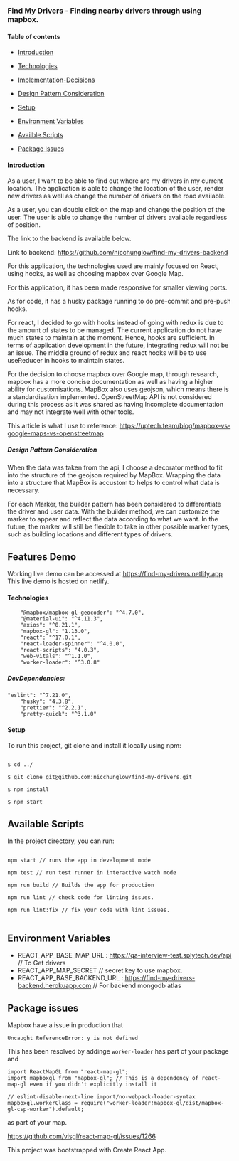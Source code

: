 ### Find My Drivers - Finding nearby drivers through using mapbox.

#### Table of contents

- [Introduction](#Introduction)

- [Technologies](#Technologies)

- [Implementation-Decisions](#Implementation-Decisions)

- [Design Pattern Consideration](#Design-Pattern-Consideration)

- [Setup](#Setup)

- [Environment Variables](#Environment-Variables)

- [Availble Scripts](#Available-Scripts)

- [Package Issues](#Package-issues)

#### Introduction

As a user, I want to be able to find out where are my drivers in my current location. The application is able to change the location of the user, render new drivers as well as change the number of drivers on the road available.

As a user, you can double click on the map and change the position of the user. The user is able to change the number of drivers available regardless of position.

The link to the backend is available below.

Link to backend: https://github.com/nicchunglow/find-my-drivers-backend

For this application, the technologies used are mainly focused on React, using hooks, as well as choosing mapbox over Google Map.

For this application, it has been made responsive for smaller viewing ports.

As for code, it has a husky package running to do pre-commit and pre-push hooks.

For react, I decided to go with hooks instead of going with redux is due to the amount of states to be managed. The current application do not have much states to maintain at the moment. Hence, hooks are sufficient. In terms of application development in the future, integrating redux will not be an issue. The middle ground of redux and react hooks will be to use useReducer in hooks to maintain states.

For the decision to choose mapbox over Google map, through research, mapbox has a more concise documentation as well as having a higher ability for customisations.
MapBox also uses geojson, which means there is a standardisation implemented.
OpenStreetMap API is not considered during this process as it was shared as having Incomplete documentation and may not integrate well with other tools.

This article is what I use to reference: https://uptech.team/blog/mapbox-vs-google-maps-vs-openstreetmap

##### Design Pattern Consideration

When the data was taken from the api, I choose a decorator method to fit into the structure of the geojson required by MapBox. Wrapping the data into a structure that MapBox is accustom to helps to control what data is necessary.

For each Marker, the builder pattern has been considered to differentiate the driver and user data. With the builder method, we can customize the marker to appear and reflect the data according to what we want. In the future, the marker will still be flexible to take in other possible marker types, such as building locations and different types of drivers.

## Features Demo

Working live demo can be accessed at https://find-my-drivers.netlify.app
This live demo is hosted on netlify.

#### Technologies

    	"@mapbox/mapbox-gl-geocoder": "^4.7.0",
    	"@material-ui": "^4.11.3",
    	"axios": "^0.21.1",
    	"mapbox-gl": "1.13.0",
    	"react": "^17.0.1",
    	"react-loader-spinner": "^4.0.0",
    	"react-scripts": "4.0.3",
    	"web-vitals": "^1.1.0",
    	"worker-loader": "^3.0.8"

##### DevDependencies:

    "eslint": "^7.21.0",
    	"husky": "4.3.8",
    	"prettier": "^2.2.1",
    	"pretty-quick": "^3.1.0"

#### Setup

To run this project, git clone and install it locally using npm:

```

$ cd ../

$ git clone git@github.com:nicchunglow/find-my-drivers.git

$ npm install

$ npm start

```

## Available Scripts

In the project directory, you can run:

```

npm start // runs the app in development mode

npm test // run test runner in interactive watch mode

npm run build // Builds the app for production

npm run lint // check code for linting issues.

npm run lint:fix // fix your code with lint issues.


```

## Environment Variables

- REACT_APP_BASE_MAP_URL : https://qa-interview-test.splytech.dev/api // To Get drivers
- REACT_APP_MAP_SECRET // secret key to use mapbox.
- REACT_APP_BASE_BACKEND_URL : https://find-my-drivers-backend.herokuapp.com // For backend mongodb atlas

## Package issues

Mapbox have a issue in production that

```
Uncaught ReferenceError: y is not defined
```

This has been resolved by addinge `worker-loader` has part of your package and

```
import ReactMapGL from "react-map-gl";
import mapboxgl from "mapbox-gl"; // This is a dependency of react-map-gl even if you didn't explicitly install it

// eslint-disable-next-line import/no-webpack-loader-syntax
mapboxgl.workerClass = require("worker-loader!mapbox-gl/dist/mapbox-gl-csp-worker").default;
```

as part of your map.

https://github.com/visgl/react-map-gl/issues/1266

This project was bootstrapped with Create React App.

